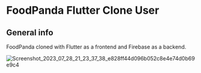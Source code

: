 # FoodPanda Flutter Clone User

## General info
FoodPanda cloned with Flutter as a frontend and Firebase as a backend. 

![Screenshot_2023_07_28_21_23_37_38_e828ff44d096b052c8e4e74d0b69e9c4](https://github.com/HovVathana/FoodPanda-Flutter-Clone-User/assets/65206951/de8843ce-b75f-42a8-84bc-36e552205eca)

